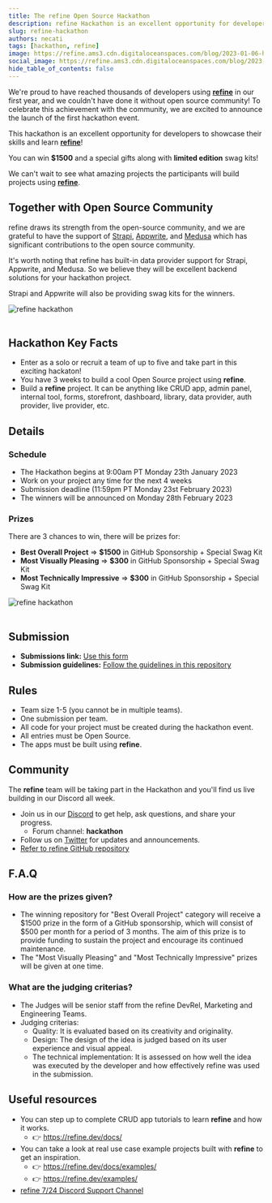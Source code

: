 ```yaml
---
title: The refine Open Source Hackathon
description: refine Hackathon is an excellent opportunity for developers to showcase their skills and learn refine!
slug: refine-hackathon
authors: necati
tags: [hackathon, refine]
image: https://refine.ams3.cdn.digitaloceanspaces.com/blog/2023-01-06-hackaton-january/social.png
social_image: https://refine.ams3.cdn.digitaloceanspaces.com/blog/2023-01-06-hackaton-january/social_prizes.png
hide_table_of_contents: false
---
```





We're proud to have reached thousands of developers using **[refine](https://github.com/refinedev/refine)** in our first year, and we couldn't have done it without open source community! To celebrate this achievement with the community, we are excited to announce the launch of the first hackathon event.

This hackathon is an excellent opportunity for developers to showcase their skills and learn **[refine](https://github.com/refinedev/refine)**! 

You can win **$1500** and a special gifts along with **limited edition** swag kits!

We can't wait to see what amazing projects the participants will build projects using **[refine](https://github.com/refinedev/refine)**. 




## Together with Open Source Community



refine draws its strength from the open-source community, and we are grateful to have the support of [Strapi](https://strapi.io/), [Appwrite](https://appwrite.io/), and [Medusa](https://medusajs.com/) which has significant contributions to the open source community.  

It's worth noting that refine has built-in data provider support for Strapi, Appwrite, and Medusa. So we believe they will be excellent backend solutions for your hackathon project.

Strapi and Appwrite will also be providing swag kits for the winners.

<div>
<img  src="https://refine.ams3.cdn.digitaloceanspaces.com/blog/2023-01-06-hackaton-january/sponsors_banner.jpg"  alt="refine hackathon" />

</div>

<br/>

## Hackathon Key Facts

- Enter as a solo or recruit a team of up to five and take part in this exciting hackaton!
- You have 3 weeks to build a cool Open Source project using **refine**.
- Build a **refine** project. It can be anything like CRUD app, admin panel, internal tool, forms, storefront, dashboard, library, data provider, auth provider, live provider, etc.



## Details
### Schedule
- The Hackathon begins at 9:00am PT Monday 23th January 2023
- Work on your project any time for the next 4 weeks
- Submission deadline (11:59pm PT Monday 23st February 2023)
- The winners will be announced on Monday 28th February 2023

### Prizes
There are 3 chances to win, there will be prizes for:

- **Best Overall Project** => **$1500** in GitHub Sponsorship + Special Swag Kit
- **Most Visually Pleasing** => **$300** in GitHub Sponsorship + Special Swag Kit
- **Most Technically Impressive** => **$300** in GitHub Sponsorship + Special Swag Kit

<div>
<img  src="https://refine.ams3.cdn.digitaloceanspaces.com/blog/2023-01-06-hackaton-january/swag_kits.png"  alt="refine hackathon" />

</div>

<br/>

## Submission
- **Submissions link:**  [Use this form](https://refinedev.typeform.com/hackathon)
- **Submission guidelines:** [Follow the guidelines in this repository](https://github.com/refinedev/hackathon-jan2023-guidelines)


## Rules

- Team size 1-5 (you cannot be in multiple teams).
- One submission per team.
- All code for your project must be created during the hackathon event.
- All entries must be Open Source.
- The apps must be built using **refine**.

## Community

The **refine** team will be taking part in the Hackathon and you'll find us live building in our Discord all week. 

- Join us in our [Discord](https://discord.gg/refine) to get help, ask questions, and share your progress.
  - Forum channel: **hackathon**
- Follow us on [Twitter](https://twitter.com/refinedev) for updates and announcements.
- [Refer to refine GitHub repository](https://github.com/refinedev/refine)

## F.A.Q
### How are the prizes given?
- The winning repository for "Best Overall Project" category will receive a $1500 prize in the form of a GitHub sponsorship, which will consist of $500 per month for a period of 3 months. The aim of this prize is to provide funding to sustain the project and encourage its continued maintenance.
- The "Most Visually Pleasing" and "Most Technically Impressive" prizes will be given at one time.

### What are the judging criterias?
-  The Judges will be senior staff from the refine DevRel, Marketing and Engineering Teams.
-  Judging criterias:
    -  Quality: It is evaluated based on its creativity and originality.
    -  Design: The design of the idea is judged based on its user experience and visual appeal.
    -  The technical implementation: It is assessed on how well the idea was executed by the developer and how effectively refine was used in the submission.


## Useful resources

- You can step up to complete CRUD app tutorials to learn **refine** and how it works.
   - :point_right: https://refine.dev/docs/
- You can take a look at real use case example projects built with **refine** to get an inspiration.
   - :point_right: https://refine.dev/docs/examples/  
   - :point_right: https://refine.dev/examples/
- [refine 7/24 Discord Support Channel](https://discord.gg/refine)






